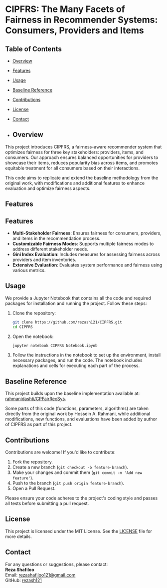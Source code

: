 # **CIPFRS: The Many Facets of Fairness in Recommender Systems: Consumers, Providers and Items**

## **Table of Contents**
- [Overview](#overview)
- [Features](#features)
- [Usage](#usage)
- [Baseline Reference](#baseline-reference)
- [Contributions](#contributions)
- [License](#license)
- [Contact](#contact)

- ## **Overview**
This project introduces CIPFRS, a fairness-aware recommender system that optimizes fairness for three key stakeholders: providers, items, and consumers. Our approach ensures balanced opportunities for providers to showcase their items, reduces popularity bias across items, and promotes equitable treatment for all consumers based on their interactions.

This code aims to replicate and extend the baseline methodology from the original work, with modifications and additional features to enhance evaluation and optimize fairness aspects.

## **Features**

## **Features**

- **Multi-Stakeholder Fairness**: Ensures fairness for consumers, providers, and items in the recommendation process.
- **Customizable Fairness Modes**: Supports multiple fairness modes to address different stakeholder needs.
- **Gini Index Evaluation**: Includes measures for assessing fairness across providers and item inventories.
- **Extensive Evaluation**: Evaluates system performance and fairness using various metrics.
  
## **Usage**

We provide a Jupyter Notebook that contains all the code and required packages for installation and running the project. Follow these steps:

1. Clone the repository:
   ```bash
   git clone https://github.com/rezash121/CIPFRS.git
   cd CIPFRS
   ```

2. Open the notebook:
   ```bash
   jupyter notebook CIPFRS Notebook.ipynb
   ```

3. Follow the instructions in the notebook to set up the environment, install necessary packages, and run the code. The notebook includes explanations and cells for executing each part of the process.

## **Baseline Reference**

This project builds upon the baseline implementation available at:  
[rahmanidashti/CPFairRecSys](https://github.com/rahmanidashti/CPFairRecSys).

Some parts of this code (functions, parameters, algorithms) are taken directly from the original work by Hossein A. Rahmani, while additional modifications, new functions, and evaluations have been added by author of CIPFRS as part of this project.

## **Contributions**

Contributions are welcome! If you'd like to contribute:
1. Fork the repository.
2. Create a new branch (`git checkout -b feature-branch`).
3. Make your changes and commit them (`git commit -m 'Add new feature'`).
4. Push to the branch (`git push origin feature-branch`).
5. Open a Pull Request.

Please ensure your code adheres to the project's coding style and passes all tests before submitting a pull request.

## **License**

This project is licensed under the MIT License. See the [LICENSE](LICENSE) file for more details.

## **Contact**

For any questions or suggestions, please contact:  
**Reza Shafiloo**  
Email: [rezashafiloo121@gmail.com](mailto:rezashafiloo121@gmail.com)  
GitHub: [rezash121](https://github.com/rezash121)
